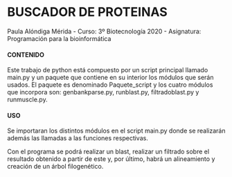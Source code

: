 # BUSCADOR DE PROTEINAS
Paula Alóndiga Mérida - 
Curso: 3º Biotecnología 2020 - 
Asignatura: Programación para la bioinformática

#### CONTENIDO 
Este trabajo de python está compuesto por un script principal llamado main.py y un paquete que contiene en su interior los módulos que serán usados. El paquete es denominado Paquete_script y los cuatro módulos que incorpora son: genbankparse.py, runblast.py, filtradoblast.py y runmuscle.py.

#### USO
Se importaran los distintos módulos en el script main.py donde se realizarán además las llamadas a las funciones respectivas.

Con el programa se podrá realizar un blast, realizar un filtrado sobre el resultado obtenido a partir de este y, por último, habrá un alineamiento y creación de un árbol filogenético.





